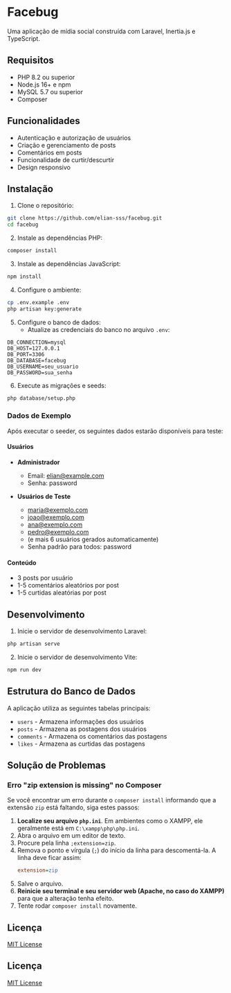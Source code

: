 # Facebug

Uma aplicação de mídia social construída com Laravel, Inertia.js e TypeScript.

## Requisitos

- PHP 8.2 ou superior
- Node.js 16+ e npm
- MySQL 5.7 ou superior
- Composer

## Funcionalidades

- Autenticação e autorização de usuários
- Criação e gerenciamento de posts
- Comentários em posts
- Funcionalidade de curtir/descurtir
- Design responsivo

## Instalação

1. Clone o repositório:
```bash
git clone https://github.com/elian-sss/facebug.git
cd facebug
```

2. Instale as dependências PHP:
```bash
composer install
```

3. Instale as dependências JavaScript:
```bash
npm install
```

4. Configure o ambiente:
```bash
cp .env.example .env
php artisan key:generate
```

5. Configure o banco de dados:
   - Atualize as credenciais do banco no arquivo `.env`:
```env
DB_CONNECTION=mysql
DB_HOST=127.0.0.1
DB_PORT=3306
DB_DATABASE=facebug
DB_USERNAME=seu_usuario
DB_PASSWORD=sua_senha
```

6. Execute as migrações e seeds:
```bash
php database/setup.php
```

### Dados de Exemplo

Após executar o seeder, os seguintes dados estarão disponíveis para teste:

#### Usuários
- **Administrador**
  - Email: elian@example.com
  - Senha: password

- **Usuários de Teste**
  - maria@exemplo.com
  - joao@exemplo.com
  - ana@exemplo.com
  - pedro@exemplo.com
  - (e mais 6 usuários gerados automaticamente)
  - Senha padrão para todos: password

#### Conteúdo
- 3 posts por usuário
- 1-5 comentários aleatórios por post
- 1-5 curtidas aleatórias por post

## Desenvolvimento

1. Inicie o servidor de desenvolvimento Laravel:
```bash
php artisan serve
```

2. Inicie o servidor de desenvolvimento Vite:
```bash
npm run dev
```

## Estrutura do Banco de Dados

A aplicação utiliza as seguintes tabelas principais:

- `users` - Armazena informações dos usuários
- `posts` - Armazena as postagens dos usuários
- `comments` - Armazena os comentários das postagens
- `likes` - Armazena as curtidas das postagens

## Solução de Problemas

### Erro "zip extension is missing" no Composer

Se você encontrar um erro durante o `composer install` informando que a extensão `zip` está faltando, siga estes passos:

1.  **Localize seu arquivo `php.ini`**. Em ambientes como o XAMPP, ele geralmente está em `C:\xampp\php\php.ini`.
2.  Abra o arquivo em um editor de texto.
3.  Procure pela linha `;extension=zip`.
4.  Remova o ponto e vírgula (`;`) do início da linha para descomentá-la. A linha deve ficar assim:
    ```ini
    extension=zip
    ```
5.  Salve o arquivo.
6.  **Reinicie seu terminal e seu servidor web (Apache, no caso do XAMPP)** para que a alteração tenha efeito.
7.  Tente rodar `composer install` novamente.

## Licença

[MIT License](https://www.google.com/search?q=LICENSE)

## Licença

[MIT License](LICENSE)
